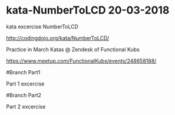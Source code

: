 # kata-NumberToLCD 20-03-2018

kata excercise NumberToLCD

http://codingdojo.org/kata/NumberToLCD/

Practice in March Katas @ Zendesk of  Functional Kubs

https://www.meetup.com/FunctionalKubs/events/248658188/


#Branch Part1

Part 1 excercise

#Branch Part2

Part 2 excercise

